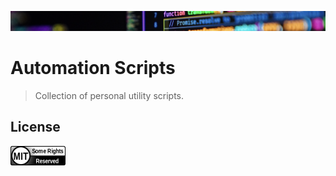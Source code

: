 ![banner-image](https://github.com/benweston/automation-scripts/blob/main/assets/banner-image.png)

# Automation Scripts

<div align="left">

> Collection of personal utility scripts.

</div>

## License

<div align="left">
    <p align="left">
        <a href="https://github.com/benweston/automation-scripts/blob/main/LICENSE">
            <img src="https://github.com/benweston/automation-scripts/blob/main/assets/license-icon-mit.png" width="88" height="31" alt="license-icon-mit" />
        </a>
    </p>
</div>